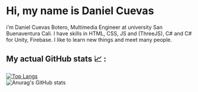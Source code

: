 # Hi, my name is Daniel Cuevas

i'm Daniel Cuevas Botero, Multimedia Engineer at university San Buenaventura Cali. I have skills in HTML, CSS, JS and (ThreeJS), C# and C# for Unity, Firebase. I like to learn new things and meet many people.


## My actual GitHub stats :chart_with_upwards_trend: : 
[![Top Langs](https://github-readme-stats.vercel.app/api/top-langs/?username=danicubo&langs_count=8)](https://github.com/danicubo/github-readme-stats)
<br>
![Anurag's GitHub stats](https://github-readme-stats.vercel.app/api?username=danicubo&show_icons=true&theme=merko)
